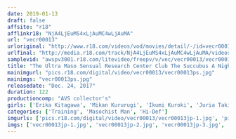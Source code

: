 ```yaml
---
date: 2019-01-13
draft: false
affsite: "r18"
afflinkr18: "NjA4LjEuMS4xLjAuMC4wLjAuMA"
url: "vecr00013"
urloriginal: "http://www.r18.com/videos/vod/movies/detail/-/id=vecr00013"
urlfinal: "http://media.r18.com/track/NjA4LjEuMS4xLjAuMC4wLjAuMA/videos/vod/movies/detail/-/id=vecr00013"
samplevid: "awspv3001.r18.com/litevideo/freepv/v/vec/vecr00013/vecr00013_dmb_w.mp4"
title: "The Ultra Maso Sensual Research Center Club The Succubus A Night Of Erotic Dolls In A Cum Crazy Pleasure Palace Fuck Fest These Bitches Are Forced To Cum Over And Over Again As These Horny And Hungry Men Endlessly Ejaculate To Their Hearts' Content"
mainimgurl: "pics.r18.com/digital/video/vecr00013/vecr00013ps.jpg"
mainimgs: "vecr00013ps.jpg"
releasedate: "Dec. 24, 2017"
duration: 122
productioncomp: "AVS collector's"
girls: ['Erika Kitagawa', 'Mikan Kururugi', 'Ikumi Kuroki', 'Juria Takigawa']
categories: ['Training', 'Masochist Man', 'Hi-Def']
imgurls: ['pics.r18.com/digital/video/vecr00013/vecr00013jp-1.jpg', 'pics.r18.com/digital/video/vecr00013/vecr00013jp-2.jpg', 'pics.r18.com/digital/video/vecr00013/vecr00013jp-3.jpg', 'pics.r18.com/digital/video/vecr00013/vecr00013jp-4.jpg', 'pics.r18.com/digital/video/vecr00013/vecr00013jp-5.jpg', 'pics.r18.com/digital/video/vecr00013/vecr00013jp-6.jpg', 'pics.r18.com/digital/video/vecr00013/vecr00013jp-7.jpg', 'pics.r18.com/digital/video/vecr00013/vecr00013jp-8.jpg', 'pics.r18.com/digital/video/vecr00013/vecr00013jp-9.jpg', 'pics.r18.com/digital/video/vecr00013/vecr00013jp-10.jpg', 'pics.r18.com/digital/video/vecr00013/vecr00013jp-11.jpg', 'pics.r18.com/digital/video/vecr00013/vecr00013jp-12.jpg', 'pics.r18.com/digital/video/vecr00013/vecr00013jp-13.jpg', 'pics.r18.com/digital/video/vecr00013/vecr00013jp-14.jpg', 'pics.r18.com/digital/video/vecr00013/vecr00013jp-15.jpg', 'pics.r18.com/digital/video/vecr00013/vecr00013jp-16.jpg', 'pics.r18.com/digital/video/vecr00013/vecr00013jp-17.jpg', 'pics.r18.com/digital/video/vecr00013/vecr00013jp-18.jpg', 'pics.r18.com/digital/video/vecr00013/vecr00013jp-19.jpg', 'pics.r18.com/digital/video/vecr00013/vecr00013jp-20.jpg']
imgs: ['vecr00013jp-1.jpg', 'vecr00013jp-2.jpg', 'vecr00013jp-3.jpg', 'vecr00013jp-4.jpg', 'vecr00013jp-5.jpg', 'vecr00013jp-6.jpg', 'vecr00013jp-7.jpg', 'vecr00013jp-8.jpg', 'vecr00013jp-9.jpg', 'vecr00013jp-10.jpg', 'vecr00013jp-11.jpg', 'vecr00013jp-12.jpg', 'vecr00013jp-13.jpg', 'vecr00013jp-14.jpg', 'vecr00013jp-15.jpg', 'vecr00013jp-16.jpg', 'vecr00013jp-17.jpg', 'vecr00013jp-18.jpg', 'vecr00013jp-19.jpg', 'vecr00013jp-20.jpg']
---
```

